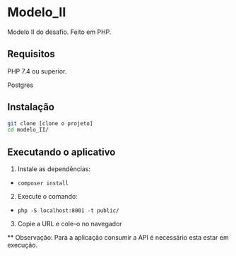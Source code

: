 # Modelo_II

Modelo II do desafio. Feito em PHP.

## Requisitos

PHP 7.4 ou superior.

Postgres

## Instalação

```bash
git clone [clone o projeto]
cd modelo_II/

```

## Executando o aplicativo

1. Instale as dependências:

* `composer install`

2. Execute o comando:

- `php -S localhost:8001 -t public/`

3. Copie a URL e cole-o no navegador


** Observação: 
Para a aplicação consumir a API é necessário esta estar em execução.
